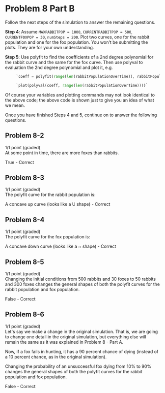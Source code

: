 # Problem 8 Part B

Follow the next steps of the simulation to answer the remaining questions.

**Step 4**: Assume `MAXRABBITPOP = 1000`, `CURRENTRABBITPOP = 500`, `CURRENTFOXPOP = 30`, `numSteps = 200`. Plot two curves, one for the rabbit population and one for the fox population. You won't be submitting the plots. They are for your own understanding.

**Step 5**: Use polyfit to find the coefficients of a 2nd degree polynomial for the rabbit curve and the same for the fox curve. Then use polyval to evaluation the 2nd degree polynomial and plot it, e.g.

```python
     `coeff = polyfit(range(len(rabbitPopulationOverTime)), rabbitPopulationOverTime, 2)`

     `plot(polyval(coeff, range(len(rabbitPopulationOverTime))))`
```

Of course your variables and plotting commands may not look identical to the above code; the above code is shown just to give you an idea of what we mean.

Once you have finished Steps 4 and 5, continue on to answer the following questions.

## Problem 8-2
1/1 point (graded)</br>
At some point in time, there are more foxes than rabbits.

True - Correct

## Problem 8-3
1/1 point (graded)</br>
The polyfit curve for the rabbit population is:

A concave up curve (looks like a U shape) - Correct

## Problem 8-4
1/1 point (graded)</br>
The polyfit curve for the fox population is:

A concave down curve (looks like a ∩ shape) - Correct

## Problem 8-5
1/1 point (graded)</br>
Changing the initial conditions from 500 rabbits and 30 foxes to 50 rabbits and 300 foxes changes the general shapes of both the polyfit curves for the rabbit population and fox population.

False - Correct

## Problem 8-6
1/1 point (graded)</br>
Let's say we make a change in the original simulation. That is, we are going to change one detail in the original simulation, but everything else will remain the same as it was explained in Problem 8 - Part A.

Now, if a fox fails in hunting, it has a 90 percent chance of dying (instead of a 10 percent chance, as in the original simulation).

Changing the probability of an unsuccessful fox dying from 10% to 90% changes the general shapes of both the polyfit curves for the rabbit population and fox population.

False - Correct

